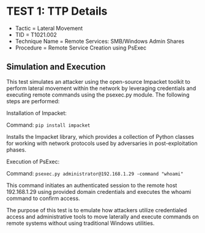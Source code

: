 # TEST 1: TTP Details

- Tactic = Lateral Movement 
- TID = T1021.002 
- Technique Name = Remote Services: SMB/Windows Admin Shares 
- Procedure = Remote Service Creation using PsExec 

## Simulation and Execution

This test simulates an attacker using the open-source Impacket toolkit to perform lateral movement within the network by leveraging credentials and executing remote commands using the psexec.py module. The following steps are performed:

Installation of Impacket:

Command: `pip install impacket`

Installs the Impacket library, which provides a collection of Python classes for working with network protocols used by adversaries in post-exploitation phases.

Execution of PsExec:

Command: `psexec.py administrator@192.168.1.29 -command "whoami"`

This command initiates an authenticated session to the remote host 192.168.1.29 using provided domain credentials and executes the whoami command to confirm access.

The purpose of this test is to emulate how attackers utilize credentialed access and administrative tools to move laterally and execute commands on remote systems without using traditional Windows utilities.
